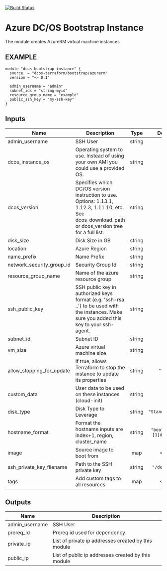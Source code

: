 [![Build Status](https://jenkins-terraform.mesosphere.com/service/dcos-terraform-jenkins/buildStatus/icon?job=dcos-terraform%2Fterraform-azurerm-bootstrap%2Fsupport%252F0.1.x)](https://jenkins-terraform.mesosphere.com/service/dcos-terraform-jenkins/job/dcos-terraform/job/SKELETON/job/support%252F0.1.x/)

Azure DC/OS Bootstrap Instance
==============================
The module creates AzureRM virtual machine instances

EXAMPLE
-------

```hcl
module "dcos-bootstrap-instance" {
  source  = "dcos-terraform/bootstrap/azurerm"
  version = "~> 0.1"

  admin_username = "admin"
  subnet_ids = "string-myid"
  resource_group_name = "example"
  public_ssh_key = "my-ssh-key"
}
```

## Inputs

| Name | Description | Type | Default | Required |
|------|-------------|:----:|:-----:|:-----:|
| admin\_username | SSH User | string | n/a | yes |
| dcos\_instance\_os | Operating system to use. Instead of using your own AMI you could use a provided OS. | string | n/a | yes |
| dcos\_version | Specifies which DC/OS version instruction to use. Options: 1.13.1, 1.12.3, 1.11.10, etc. See dcos_download_path or dcos_version tree for a full list. | string | n/a | yes |
| disk\_size | Disk Size in GB | string | n/a | yes |
| location | Azure Region | string | n/a | yes |
| name\_prefix | Name Prefix | string | n/a | yes |
| network\_security\_group\_id | Security Group Id | string | n/a | yes |
| resource\_group\_name | Name of the azure resource group | string | n/a | yes |
| ssh\_public\_key | SSH public key in authorized keys format (e.g. 'ssh-rsa ..') to be used with the instances. Make sure you added this key to your ssh-agent. | string | n/a | yes |
| subnet\_id | Subnet ID | string | n/a | yes |
| vm\_size | Azure virtual machine size | string | n/a | yes |
| allow\_stopping\_for\_update | If true, allows Terraform to stop the instance to update its properties | string | `"true"` | no |
| custom\_data | User data to be used on these instances (cloud-init) | string | `""` | no |
| disk\_type | Disk Type to Leverage | string | `"Standard_LRS"` | no |
| hostname\_format | Format the hostname inputs are index+1, region, cluster_name | string | `"bootstrap-%[1]d-%[2]s"` | no |
| image | Source image to boot from | map | `<map>` | no |
| ssh\_private\_key\_filename | Path to the SSH private key | string | `"/dev/null"` | no |
| tags | Add custom tags to all resources | map | `<map>` | no |

## Outputs

| Name | Description |
|------|-------------|
| admin\_username | SSH User |
| prereq\_id | Prereq id used for dependency |
| private\_ip | List of private ip addresses created by this module |
| public\_ip | List of public ip addresses created by this module |

